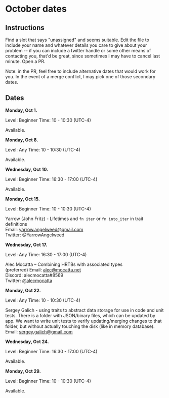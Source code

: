 # October dates

## Instructions

Find a slot that says "unassigned" and seems suitable. Edit the file
to include your name and whatever details you care to give about your
problem -- if you can include a twitter handle or some other means of
contacting you, that'd be great, since sometimes I may have to cancel
last minute. Open a PR.

Note: in the PR, feel free to include alternative dates that would
work for you. In the event of a merge conflict, I may pick one of
those secondary dates.

## Dates

**Monday, Oct 1.**

Level: Beginner
Time: 10 - 10:30 (UTC-4)

Available.

**Monday, Oct 8.**

Level: Any
Time: 10 - 10:30 (UTC-4)

Available.

**Wednesday, Oct 10.**

Level: Beginner
Time: 16:30 - 17:00 (UTC-4)

Available.

**Monday, Oct 15.**

Level: Beginner
Time: 10 - 10:30 (UTC-4)

Yarrow (John Fritz) - Lifetimes and `fn iter` or `fn into_iter` in trait definitions<br/>
Email: yarrow.angelweed@gmail.com<br/>
Twitter: @YarrowAngelweed

**Wednesday, Oct 17.**

Level: Any
Time: 16:30 - 17:00 (UTC-4)

Alec Mocatta – Combining HRTBs with associated types<br/>
(preferred) Email: alec@mocatta.net<br/>
Discord: alecmocatta#8569<br/>
Twitter: [@alecmocatta](https://twitter.com/alecmocatta)

**Monday, Oct 22.**

Level: Any
Time: 10 - 10:30 (UTC-4)

Sergey Galich - using traits to abstract data storage for use in code and unit tests. There is a folder with JSON/binary files, which can be updated by app. We want to write unit tests to verify updating/merging changes to that folder, but without actually touching the disk (like in memory database).
Email: sergey.galich@gmail.com

**Wednesday, Oct 24.**

Level: Beginner
Time: 16:30 - 17:00 (UTC-4)

Available.

**Monday, Oct 29.**

Level: Beginner
Time: 10 - 10:30 (UTC-4)

Available.

